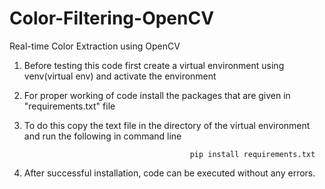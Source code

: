 # Color-Filtering-OpenCV
Real-time Color Extraction using OpenCV





1. Before testing this code first create a virtual environment using venv(virtual env) and activate the environment

2. For proper working of code install the packages that are given in "requirements.txt" file

3. To do this copy the text file in the directory of the virtual environment and run the following in command line
   
                                            pip install requirements.txt
      
 4. After successful installation, code can be executed without any errors.
